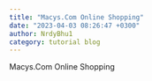 ```yaml
---
title: "Macys.Com Online Shopping"
date: "2023-04-03 08:26:47 +0300"
author: NrdyBhu1
category: tutorial blog
---
```

Macys.Com Online Shopping
